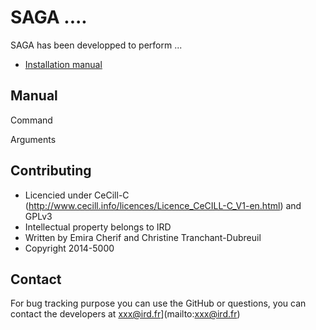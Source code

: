 SAGA ....
===========

SAGA has been developped to perform ... 

* [Installation manual](https://github.com/PROJECT-SAGA/SAGA/blob/master/INSTALL.md)

## Manual

Command

Arguments


##  Contributing

* Licencied under CeCill-C (http://www.cecill.info/licences/Licence_CeCILL-C_V1-en.html) and GPLv3
* Intellectual property belongs to IRD
* Written by Emira Cherif and Christine Tranchant-Dubreuil
* Copyright 2014-5000

## Contact

For bug tracking purpose you can use the GitHub or questions, you can contact the developers at
xxx@ird.fr](mailto:xxx@ird.fr)
